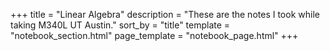 +++
title = "Linear Algebra"
description = "These are the notes I took while taking M340L UT Austin."
sort_by = "title"
template = "notebook_section.html"
page_template = "notebook_page.html"
+++
